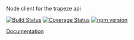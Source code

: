 Node client for the trapeze api

[![Build Status](https://travis-ci.com/manniwatch/manniwatch.svg?branch=master)](https://travis-ci.com/manniwatch/manniwatch) [![Coverage Status](https://coveralls.io/repos/github/manniwatch/manniwatch/badge.svg?branch=master)](https://coveralls.io/github/manniwatch/manniwatch?branch=master) [![npm version](https://badge.fury.io/js/%40manniwatch%2Fapi-client.svg)](https://badge.fury.io/js/%40manniwatch%2Fapi-client)

[Documentation](https://manniwatch.github.io/manniwatch/)